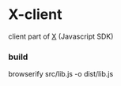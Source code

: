X-client
=

client part of [X](https://github.com/nighca/X) (Javascript SDK)

### build

browserify src/lib.js -o dist/lib.js
